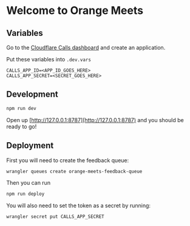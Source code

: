 # Welcome to Orange Meets

## Variables

Go to the [Cloudflare Calls dashboard](https://dash.cloudflare.com/?to=/:account/calls) and create an application.

Put these variables into `.dev.vars`

```
CALLS_APP_ID=<APP_ID_GOES_HERE>
CALLS_APP_SECRET=<SECRET_GOES_HERE>
```

## Development

```sh
npm run dev
```

Open up [http://127.0.0.1:8787](http://127.0.0.1:8787) and you should be ready to go!

## Deployment

First you will need to create the feedback queue:

```sh
wrangler queues create orange-meets-feedback-queue
```

Then you can run

```sh
npm run deploy
```

You will also need to set the token as a secret by running:

```sh
wrangler secret put CALLS_APP_SECRET
```
